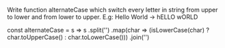 
Write function alternateCase which switch every letter in string from upper to lower and from lower to upper. E.g: Hello World -> hELLO wORLD

const alternateCase = s =>
  s
    .split('')
    .map(char => (isLowerCase(char) ? char.toUpperCase() : char.toLowerCase()))
    .join('')
